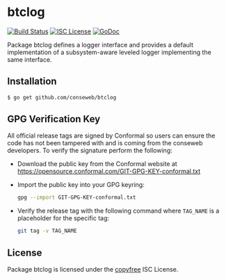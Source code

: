 btclog
======

[![Build Status](http://img.shields.io/travis/btcsuite/btclog.svg)](https://travis-ci.org/conseweb/btclog)
[![ISC License](http://img.shields.io/badge/license-ISC-blue.svg)](http://copyfree.org)
[![GoDoc](https://img.shields.io/badge/godoc-reference-blue.svg)](http://godoc.org/github.com/btcsuite/btclog)

Package btclog defines a logger interface and provides a default implementation
of a subsystem-aware leveled logger implementing the same interface.

## Installation

```bash
$ go get github.com/conseweb/btclog
```

## GPG Verification Key

All official release tags are signed by Conformal so users can ensure the code
has not been tampered with and is coming from the conseweb developers.  To
verify the signature perform the following:

- Download the public key from the Conformal website at
  https://opensource.conformal.com/GIT-GPG-KEY-conformal.txt

- Import the public key into your GPG keyring:
  ```bash
  gpg --import GIT-GPG-KEY-conformal.txt
  ```

- Verify the release tag with the following command where `TAG_NAME` is a
  placeholder for the specific tag:
  ```bash
  git tag -v TAG_NAME
  ```

## License

Package btclog is licensed under the [copyfree](http://copyfree.org) ISC
License.
